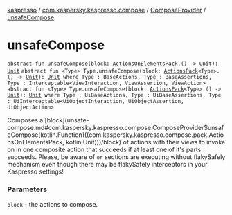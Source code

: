 [kaspresso](../../index.md) / [com.kaspersky.kaspresso.compose](../index.md) / [ComposeProvider](index.md) / [unsafeCompose](./unsafe-compose.md)

# unsafeCompose

`abstract fun unsafeCompose(block: `[`ActionsOnElementsPack`](../../com.kaspersky.kaspresso.compose.pack/-actions-on-elements-pack/index.md)`.() -> `[`Unit`](https://kotlinlang.org/api/latest/jvm/stdlib/kotlin/-unit/index.html)`): `[`Unit`](https://kotlinlang.org/api/latest/jvm/stdlib/kotlin/-unit/index.html)
`abstract fun <Type> Type.unsafeCompose(block: `[`ActionsPack`](../../com.kaspersky.kaspresso.compose.pack/-actions-pack/index.md)`<Type>.() -> `[`Unit`](https://kotlinlang.org/api/latest/jvm/stdlib/kotlin/-unit/index.html)`): `[`Unit`](https://kotlinlang.org/api/latest/jvm/stdlib/kotlin/-unit/index.html)` where Type : BaseActions, Type : BaseAssertions, Type : Interceptable<ViewInteraction, ViewAssertion, ViewAction>`
`abstract fun <Type> Type.unsafeCompose(block: `[`ActionsPack`](../../com.kaspersky.kaspresso.compose.pack/-actions-pack/index.md)`<Type>.() -> `[`Unit`](https://kotlinlang.org/api/latest/jvm/stdlib/kotlin/-unit/index.html)`): `[`Unit`](https://kotlinlang.org/api/latest/jvm/stdlib/kotlin/-unit/index.html)` where Type : UiBaseActions, Type : UiBaseAssertions, Type : UiInterceptable<UiObjectInteraction, UiObjectAssertion, UiObjectAction>`

Composes a [block](unsafe-compose.md#com.kaspersky.kaspresso.compose.ComposeProvider$unsafeCompose(kotlin.Function1((com.kaspersky.kaspresso.compose.pack.ActionsOnElementsPack, kotlin.Unit)))/block) of actions with their views to invoke on in one composite action that succeeds if at least
one of it's parts succeeds.
Please, be aware of `or` sections are executing without flakySafely mechanism
    even though there may be flakySafely interceptors in your Kaspresso settings!

### Parameters

`block` - the actions to compose.